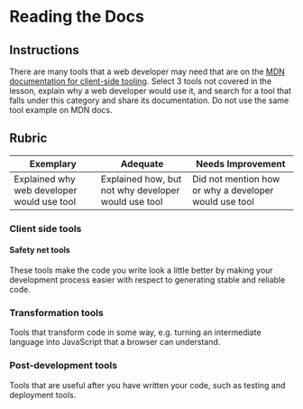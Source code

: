 # Reading the Docs

## Instructions

There are many tools that a web developer may need that are on the [MDN documentation for client-side tooling](https://developer.mozilla.org/docs/Learn/Tools_and_testing/Understanding_client-side_tools/Overview). Select 3 tools not covered in the lesson, explain why a web developer would use it, and search for a tool that falls under this category and share its documentation. Do not use the same tool example on MDN docs.

## Rubric

Exemplary | Adequate | Needs Improvement
--- | --- | -- |
|Explained why web developer would use tool| Explained how, but not why developer would use tool| Did not mention how or why a developer would use tool  |

### Client side tools

#### Safety net tools

These tools make the code you write look a little better by making your development process easier with respect to generating stable and reliable code.

### Transformation tools

Tools that transform code in some way, e.g. turning an intermediate language into JavaScript that a browser can understand.

### Post-development tools

Tools that are useful after you have written your code, such as testing and deployment tools.
